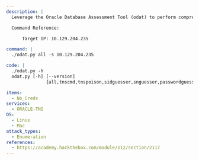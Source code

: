 ```yaml
---
description: |
  Leverage the Oracle Database Assessment Tool (odat) to perform comprehensive Oracle database enumeration and vulnerability assessment. This tool supports multiple modules—including banner grabbing, SID guessing, and password extraction—to interact with Oracle TNS services running on a target system.

  Command Reference:

      Target IP: 10.129.204.235

command: |
  ./odat.py all -s 10.129.204.235

code: |
  ./odat.py -h
  odat.py [-h] [--version]
               {all,tnscmd,tnspoison,sidguesser,snguesser,passwordguesser,utlhttp,httpuritype,utltcp,ctxsys,externaltable,dbmsxslprocessor,dbmsadvisor,utlfile,dbmsscheduler,java,passwordstealer,oradbg,dbmslob,stealremotepwds,userlikepwd,smb,privesc,cve,search,unwrapper,clean}

items:
  - No_Creds
services:
  - ORACLE-TNS
OS:
  - Linux
  - Mac
attack_types:
  - Enumeration
references:
  - https://academy.hackthebox.com/module/112/section/2117
---
```

